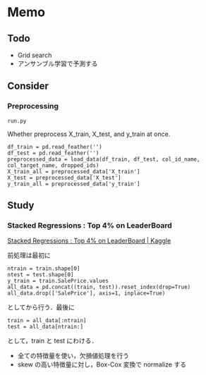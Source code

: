 # Memo

## Todo

- Grid search
- アンサンブル学習で予測する

## Consider

### Preprocessing

`run.py`

Whether preprocess X_train, X_test, and y_train at once.

```
df_train = pd.read_feather('')
df_test = pd.read_feather('')
preprocessed_data = load_data(df_train, df_test, col_id_name, col_target_name, dropped_ids)
X_train_all = preprocessed_data['X_train']
X_test = preprocessed_data['X_test']
y_train_all = preprocessed_data['y_train']
```

## Study

### Stacked Regressions : Top 4% on LeaderBoard

[Stacked Regressions : Top 4% on LeaderBoard | Kaggle](https://www.kaggle.com/serigne/stacked-regressions-top-4-on-leaderboard)

前処理は最初に

```
ntrain = train.shape[0]
ntest = test.shape[0]
y_train = train.SalePrice.values
all_data = pd.concat((train, test)).reset_index(drop=True)
all_data.drop(['SalePrice'], axis=1, inplace=True)
```

としてから行う．最後に

```
train = all_data[:ntrain]
test = all_data[ntrain:]
```

として，train と test にわける．

- 全ての特徴量を使い，欠損値処理を行う
- skew の高い特徴量に対し，Box-Cox 変換で normalize する
